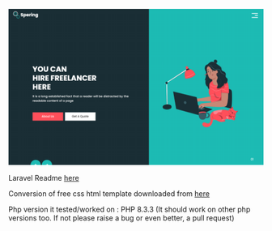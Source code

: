 ![img.png](img.png)

Laravel Readme [here](LARAVEL_README.md)

Conversion of free css html template downloaded from [here](https://www.free-css.com/free-css-templates/page296/spering)

Php version it tested/worked on : PHP 8.3.3
(It should work on other php versions too. If not please raise a bug or even better, a pull request)
